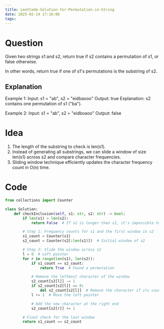 ```yaml
---
title: LeetCode-Solution-for-Permutation-in-String
date: 2025-02-14 17:16:06
tags:
---
```


# Question

Given two strings s1 and s2, return true if s2 contains a
permutation of s1, or false otherwise.

In other words, return true if one of s1's permutations is the substring of s2.

## Explanation

Example 1:
Input: s1 = "ab", s2 = "eidbaooo"
Output: true
Explanation: s2 contains one permutation of s1 ("ba").

Example 2:
Input: s1 = "ab", s2 = "eidboaoo"
Output: false

# Idea

1. The length of the substring to check is len(s1).
2. Instead of generating all substrings, we can slide a window of size len(s1) across s2 and compare character frequencies.
3. Sliding window technique efficiently updates the character frequency count in O(n) time.

# Code

```python
from collections import Counter

class Solution:
    def checkInclusion(self, s1: str, s2: str) -> bool:
        if len(s1) > len(s2):
            return False  # If s1 is longer than s2, it's impossible to find a permutation

        # Step 1: Frequency counts for s1 and the first window in s2
        s1_count = Counter(s1)
        s2_count = Counter(s2[:len(s1)])  # Initial window of s2

        # Step 2: Slide the window across s2
        l = 0  # Left pointer
        for r in range(len(s1), len(s2)):
            if s1_count == s2_count:
                return True  # Found a permutation

            # Remove the leftmost character of the window
            s2_count[s2[l]] -= 1
            if s2_count[s2[l]] == 0:
                del s2_count[s2[l]]  # Remove the character if its count becomes zero
            l += 1  # Move the left pointer

            # Add the new character at the right end
            s2_count[s2[r]] += 1

        # Final check for the last window
        return s1_count == s2_count


```
